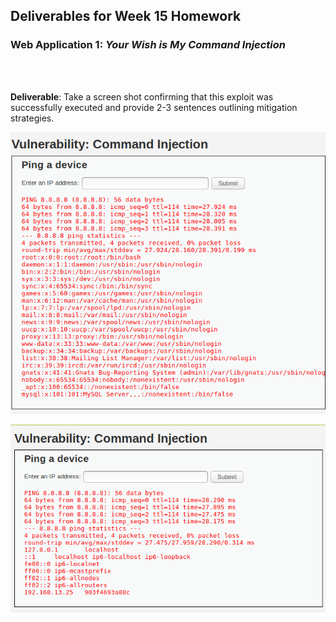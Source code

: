## Deliverables for Week 15 Homework


### Web Application 1: *Your Wish is My Command Injection*
<br/><br/>

**Deliverable**: Take a screen shot confirming that this exploit was successfully executed and provide 2-3 sentences outlining mitigation strategies.

![WebApp1passwd](https://github.com/kryshael/Week-15-Homework/blob/main/Assets/Screenshots/WebApp1passwd.png)


![WebApp1hosts](https://github.com/kryshael/Week-15-Homework/blob/main/Assets/Screenshots/WebApp1hosts.png)
